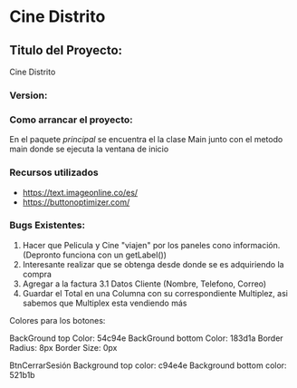 # Cine Distrito

## Titulo del Proyecto: 
Cine Distrito

### Version: 

### Como arrancar el proyecto: 
	
En el paquete *principal* se encuentra el la clase Main junto con el metodo main donde se ejecuta la ventana de inicio

### Recursos utilizados
* https://text.imageonline.co/es/
* https://buttonoptimizer.com/









### Bugs Existentes:

1. Hacer que Pelicula y Cine "viajen" por los paneles cono información. (Depronto funciona con un getLabel())
2. Interesante realizar que se obtenga desde donde se es adquiriendo la compra
3. Agregar a la factura
	3.1 Datos Cliente (Nombre, Telefono, Correo)
4. Guardar el Total en una Columna con su correspondiente Multiplez, asi sabemos que Multiplex esta vendiendo más



	

Colores para los botones: 

BackGround top Color: 54c94e
BackGround bottom Color: 183d1a
Border Radius: 8px
Border Size: 0px


BtnCerrarSesión
Background top color: c94e4e
Background bottom color: 521b1b